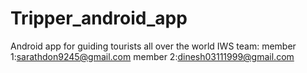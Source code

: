# Tripper_android_app
Android app for guiding tourists all over the world
IWS team:
  member 1:sarathdon9245@gmail.com
  member 2:dinesh03111999@gmail.com
